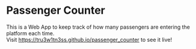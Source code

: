 # Passenger Counter

This is a Web App to keep track of how many passengers are entering the platform each time.    
Visit https://tru3w1tn3ss.github.io/passenger_counter to see it live!
